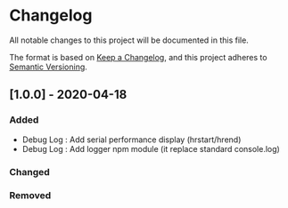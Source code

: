 # Changelog
All notable changes to this project will be documented in this file.

The format is based on [Keep a Changelog](https://keepachangelog.com/en/1.0.0/),
and this project adheres to [Semantic Versioning](https://semver.org/spec/v2.0.0.html).

## [1.0.0] - 2020-04-18

### Added
- Debug Log : Add serial performance display (hrstart/hrend)
- Debug Log : Add logger npm module (it replace standard console.log)

### Changed

### Removed
